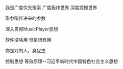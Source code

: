 我是广度优先搜索 广度轰炸世界 深度震撼世界

形参叫传进来的参数

深入贯彻MusicPlayer思想

软件没啥用 但是很有用

你是对的人，臭屁虫

控制思想 等效原理--习近平新时代中国特色社会主义思想